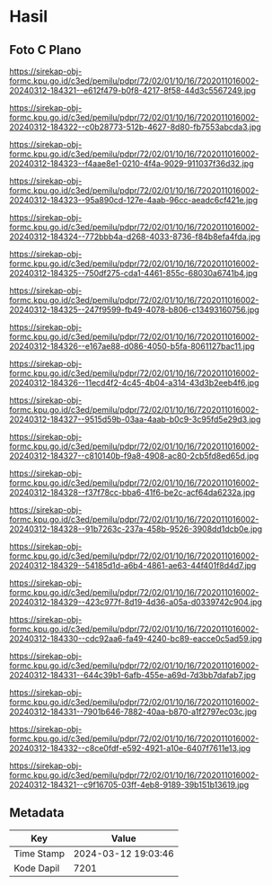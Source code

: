 # Hasil

## Foto C Plano

https://sirekap-obj-formc.kpu.go.id/c3ed/pemilu/pdpr/72/02/01/10/16/7202011016002-20240312-184321--e612f479-b0f8-4217-8f58-44d3c5567249.jpg

https://sirekap-obj-formc.kpu.go.id/c3ed/pemilu/pdpr/72/02/01/10/16/7202011016002-20240312-184322--c0b28773-512b-4627-8d80-fb7553abcda3.jpg

https://sirekap-obj-formc.kpu.go.id/c3ed/pemilu/pdpr/72/02/01/10/16/7202011016002-20240312-184323--f4aae8e1-0210-4f4a-9029-911037f36d32.jpg

https://sirekap-obj-formc.kpu.go.id/c3ed/pemilu/pdpr/72/02/01/10/16/7202011016002-20240312-184323--95a890cd-127e-4aab-96cc-aeadc6cf421e.jpg

https://sirekap-obj-formc.kpu.go.id/c3ed/pemilu/pdpr/72/02/01/10/16/7202011016002-20240312-184324--772bbb4a-d268-4033-8736-f84b8efa4fda.jpg

https://sirekap-obj-formc.kpu.go.id/c3ed/pemilu/pdpr/72/02/01/10/16/7202011016002-20240312-184325--750df275-cda1-4461-855c-68030a6741b4.jpg

https://sirekap-obj-formc.kpu.go.id/c3ed/pemilu/pdpr/72/02/01/10/16/7202011016002-20240312-184325--247f9599-fb49-4078-b806-c13493160756.jpg

https://sirekap-obj-formc.kpu.go.id/c3ed/pemilu/pdpr/72/02/01/10/16/7202011016002-20240312-184326--e167ae88-d086-4050-b5fa-8061127bac11.jpg

https://sirekap-obj-formc.kpu.go.id/c3ed/pemilu/pdpr/72/02/01/10/16/7202011016002-20240312-184326--11ecd4f2-4c45-4b04-a314-43d3b2eeb4f6.jpg

https://sirekap-obj-formc.kpu.go.id/c3ed/pemilu/pdpr/72/02/01/10/16/7202011016002-20240312-184327--9515d59b-03aa-4aab-b0c9-3c95fd5e29d3.jpg

https://sirekap-obj-formc.kpu.go.id/c3ed/pemilu/pdpr/72/02/01/10/16/7202011016002-20240312-184327--c810140b-f9a8-4908-ac80-2cb5fd8ed65d.jpg

https://sirekap-obj-formc.kpu.go.id/c3ed/pemilu/pdpr/72/02/01/10/16/7202011016002-20240312-184328--f37f78cc-bba6-41f6-be2c-acf64da6232a.jpg

https://sirekap-obj-formc.kpu.go.id/c3ed/pemilu/pdpr/72/02/01/10/16/7202011016002-20240312-184328--91b7263c-237a-458b-9526-3908dd1dcb0e.jpg

https://sirekap-obj-formc.kpu.go.id/c3ed/pemilu/pdpr/72/02/01/10/16/7202011016002-20240312-184329--54185d1d-a6b4-4861-ae63-44f401f8d4d7.jpg

https://sirekap-obj-formc.kpu.go.id/c3ed/pemilu/pdpr/72/02/01/10/16/7202011016002-20240312-184329--423c977f-8d19-4d36-a05a-d0339742c904.jpg

https://sirekap-obj-formc.kpu.go.id/c3ed/pemilu/pdpr/72/02/01/10/16/7202011016002-20240312-184330--cdc92aa6-fa49-4240-bc89-eacce0c5ad59.jpg

https://sirekap-obj-formc.kpu.go.id/c3ed/pemilu/pdpr/72/02/01/10/16/7202011016002-20240312-184331--644c39b1-6afb-455e-a69d-7d3bb7dafab7.jpg

https://sirekap-obj-formc.kpu.go.id/c3ed/pemilu/pdpr/72/02/01/10/16/7202011016002-20240312-184331--7901b646-7882-40aa-b870-a1f2797ec03c.jpg

https://sirekap-obj-formc.kpu.go.id/c3ed/pemilu/pdpr/72/02/01/10/16/7202011016002-20240312-184332--c8ce0fdf-e592-4921-a10e-6407f7611e13.jpg

https://sirekap-obj-formc.kpu.go.id/c3ed/pemilu/pdpr/72/02/01/10/16/7202011016002-20240312-184321--c9f16705-03ff-4eb8-9189-39b151b13619.jpg


## Metadata

| Key        | Value               |
| ---------- | ------------------- |
| Time Stamp | 2024-03-12 19:03:46 |
| Kode Dapil | 7201                |




